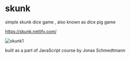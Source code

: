 # skunk

simple skunk dice game , also known as dice pig game

https://skunk.netlify.com/


![skunk1](https://user-images.githubusercontent.com/39847281/42704851-127342b4-86ef-11e8-8b4f-ead15ba71fcc.JPG)


built as a part of JavaScript course by Jonas Schmedtmann
